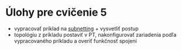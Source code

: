 # Úlohy pre cvičenie 5

- vypracovať príklad na [subnetting](subnetting.pdf) + vysvetliť postup
- topológiu z príkladu postaviť v PT, nakonfigurovať zariadenia podľa vypracovaného príkladu a overiť funkčnosť spojení
